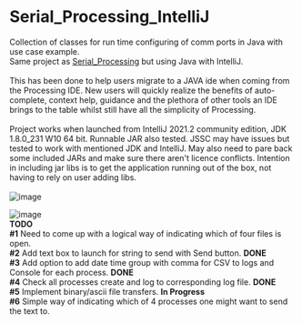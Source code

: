 # Serial_Processing_IntelliJ
Collection of classes for run time configuring of comm ports in Java with use case example.
<BR> 
Same project as [Serial_Processing](https://github.com/myupctoys/Serial_Processing) but using Java with IntelliJ.<BR>
<BR>
This has been done to help users migrate to a JAVA ide when coming from the Processing IDE. New users will quickly realize the benefits of auto-complete, context help, guidance and the plethora of other tools an IDE brings to the table whilst still have all the simplicity of Processing.<BR><BR>
Project works when launched from IntelliJ 2021.2 community edition, JDK 1.8.0_231 W10 64 bit. Runnable JAR also tested. JSSC may have issues but tested to work with mentioned JDK and IntelliJ. May also need to pare back some included JARs and make sure there aren't licence conflicts. Intention in including jar libs is to get the application running out of the box, not having to rely on user adding libs.<BR><BR>
![image](https://user-images.githubusercontent.com/5317221/171067388-ea3ec80c-bba8-4c0b-b82e-c53428359993.png)
    
![image](https://user-images.githubusercontent.com/5317221/171067419-eed3aa27-2b9f-4278-9b56-7c33f6745f57.png)
    <BR>
    <b>TODO</b><BR>
    <b>#1</b> Need to come up with a logical way of indicating which of four files is open.<BR>
    <b>#2</b> Add text box to launch for string to send with Send button. <b>DONE</b><BR>
    <b>#3</b> Add option to add date time group with comma for CSV to logs and Console for each process. <b>DONE</b><BR>
    <b>#4</b> Check all processes create and log to corresponding log file. <b>DONE</b><BR>
    <b>#5</b> Implement binary/ascii file transfers. <b>In Progress</b><BR>
    <b>#6</b> Simple way of indicating which of 4 processes one might want to send the text to.
